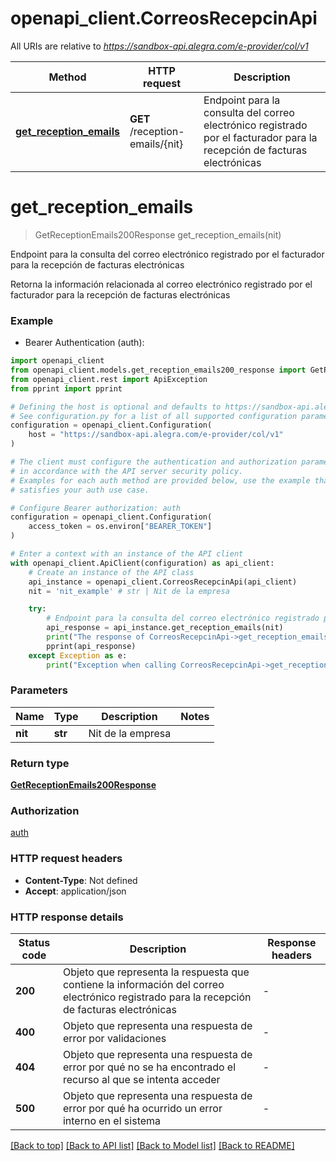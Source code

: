 # openapi_client.CorreosRecepcinApi

All URIs are relative to *https://sandbox-api.alegra.com/e-provider/col/v1*

Method | HTTP request | Description
------------- | ------------- | -------------
[**get_reception_emails**](CorreosRecepcinApi.md#get_reception_emails) | **GET** /reception-emails/{nit} | Endpoint para la consulta del correo electrónico registrado por el facturador para la recepción de facturas electrónicas


# **get_reception_emails**
> GetReceptionEmails200Response get_reception_emails(nit)

Endpoint para la consulta del correo electrónico registrado por el facturador para la recepción de facturas electrónicas

Retorna la información relacionada al correo electrónico registrado por el facturador para la recepción de facturas electrónicas

### Example

* Bearer Authentication (auth):

```python
import openapi_client
from openapi_client.models.get_reception_emails200_response import GetReceptionEmails200Response
from openapi_client.rest import ApiException
from pprint import pprint

# Defining the host is optional and defaults to https://sandbox-api.alegra.com/e-provider/col/v1
# See configuration.py for a list of all supported configuration parameters.
configuration = openapi_client.Configuration(
    host = "https://sandbox-api.alegra.com/e-provider/col/v1"
)

# The client must configure the authentication and authorization parameters
# in accordance with the API server security policy.
# Examples for each auth method are provided below, use the example that
# satisfies your auth use case.

# Configure Bearer authorization: auth
configuration = openapi_client.Configuration(
    access_token = os.environ["BEARER_TOKEN"]
)

# Enter a context with an instance of the API client
with openapi_client.ApiClient(configuration) as api_client:
    # Create an instance of the API class
    api_instance = openapi_client.CorreosRecepcinApi(api_client)
    nit = 'nit_example' # str | Nit de la empresa

    try:
        # Endpoint para la consulta del correo electrónico registrado por el facturador para la recepción de facturas electrónicas
        api_response = api_instance.get_reception_emails(nit)
        print("The response of CorreosRecepcinApi->get_reception_emails:\n")
        pprint(api_response)
    except Exception as e:
        print("Exception when calling CorreosRecepcinApi->get_reception_emails: %s\n" % e)
```



### Parameters


Name | Type | Description  | Notes
------------- | ------------- | ------------- | -------------
 **nit** | **str**| Nit de la empresa | 

### Return type

[**GetReceptionEmails200Response**](GetReceptionEmails200Response.md)

### Authorization

[auth](../README.md#auth)

### HTTP request headers

 - **Content-Type**: Not defined
 - **Accept**: application/json

### HTTP response details

| Status code | Description | Response headers |
|-------------|-------------|------------------|
**200** | Objeto que representa la respuesta que contiene la información del correo electrónico registrado para la recepción de facturas electrónicas |  -  |
**400** | Objeto que representa una respuesta de error por validaciones |  -  |
**404** | Objeto que representa una respuesta de error por qué no se ha encontrado el recurso al que se intenta acceder |  -  |
**500** | Objeto que representa una respuesta de error por qué ha ocurrido un error interno en el sistema |  -  |

[[Back to top]](#) [[Back to API list]](../README.md#documentation-for-api-endpoints) [[Back to Model list]](../README.md#documentation-for-models) [[Back to README]](../README.md)

